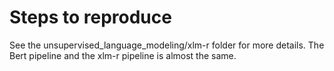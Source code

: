 # Steps to reproduce

See the unsupervised_language_modeling/xlm-r folder for more details. The Bert pipeline and the xlm-r pipeline is almost the same.
